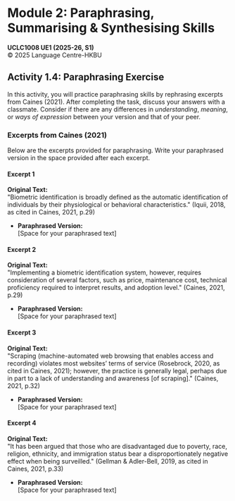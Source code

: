 # Module 2: Paraphrasing, Summarising & Synthesising Skills
**UCLC1008 UE1 (2025-26, S1)**  
© 2025 Language Centre-HKBU

## Activity 1.4: Paraphrasing Exercise

In this activity, you will practice paraphrasing skills by rephrasing excerpts from Caines (2021). After completing the task, discuss your answers with a classmate. Consider if there are any differences in *understanding*, *meaning*, or *ways of expression* between your version and that of your peer.

### Excerpts from Caines (2021)

Below are the excerpts provided for paraphrasing. Write your paraphrased version in the space provided after each excerpt.

#### Excerpt 1
**Original Text:**  
"Biometric identification is broadly defined as the automatic identification of individuals by their physiological or behavioral characteristics." (Iquii, 2018, as cited in Caines, 2021, p.29)

- **Paraphrased Version:**  
  [Space for your paraphrased text]

#### Excerpt 2
**Original Text:**  
"Implementing a biometric identification system, however, requires consideration of several factors, such as price, maintenance cost, technical proficiency required to interpret results, and adoption level." (Caines, 2021, p.29)

- **Paraphrased Version:**  
  [Space for your paraphrased text]

#### Excerpt 3
**Original Text:**  
"Scraping (machine-automated web browsing that enables access and recording) violates most websites’ terms of service (Rosebrock, 2020, as cited in Caines, 2021); however, the practice is generally legal, perhaps due in part to a lack of understanding and awareness [of scraping]." (Caines, 2021, p.32)

- **Paraphrased Version:**  
  [Space for your paraphrased text]

#### Excerpt 4
**Original Text:**  
"It has been argued that those who are disadvantaged due to poverty, race, religion, ethnicity, and immigration status bear a disproportionately negative effect when being surveilled." (Gellman & Adler-Bell, 2019, as cited in Caines, 2021, p.33)

- **Paraphrased Version:**  
  [Space for your paraphrased text]